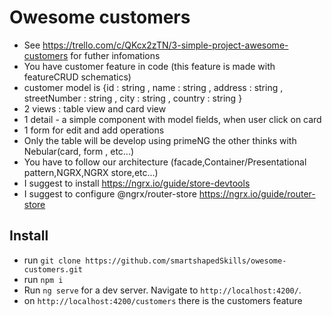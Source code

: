 # Owesome customers

- See https://trello.com/c/QKcx2zTN/3-simple-project-awesome-customers for futher infomations
- You have customer feature in code (this feature is made with featureCRUD schematics)
- customer model is {id :  string  , name :  string , address : string  ,  streetNumber : string  , city :  string , country : string } 
- 2 views : table view and card view
- 1 detail - a simple component with model fields, when user click on card
- 1 form for edit and add operations
- Only the table will be develop using primeNG the other thinks with Nebular(card, form , etc...)
- You have to follow our architecture (facade,Container/Presentational pattern,NGRX,NGRX store,etc...)
- I suggest to install https://ngrx.io/guide/store-devtools 
- I suggest to configure @ngrx/router-store https://ngrx.io/guide/router-store


## Install

- run `git clone https://github.com/smartshapedSkills/owesome-customers.git `  
- run  `npm i`
- Run `ng serve` for a dev server. Navigate to `http://localhost:4200/`.
- on `http://localhost:4200/customers` there is the customers feature

